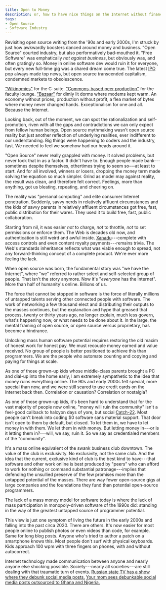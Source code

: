 ```yaml
---
title: Open to Money
description: or, how to have nice things on the Internet without financializing the shit out of everything
tags:
- Open Source
- Software Industry
---
```


Revisiting open source writing from the '90s and early 2000s, I'm struck by just how awkwardly boosters danced around money and business.  "Open Source" courted industry, but also performatively bad-mouthed it.  "Free Software" was emphatically _not against business_, but obviously was, and often gratingly so.  Money in online software dev would ruin it for everyone, but every new full-time gig was a shared dream come true.  The latest <abbr title="initial public offering">IPO</abbr> pop always made top news, but open source transcended capitalism, condemned markets to obsolescence.

["Wikinomics"](https://en.wikipedia.org/wiki/Wikinomics) for the C-suite.  ["Commons-based peer production"](https://en.wikipedia.org/wiki/The_Wealth_of_Networks) for the faculty lounge.  ["Bazaar"](https://en.wikipedia.org/wiki/The_Cathedral_and_the_Bazaar) for dimly lit dorms where modems kept warm.  An economy without prices, production without profit, a flea market of bytes where money never changed hands.  Exceptionalism for one and all.  Because the Internet.

Looking back, out of the moment, we can spot the rationalization and self-promotion, riven with all the gaps and contradictions we can only expect from fellow human beings.  Open source mythmaking wasn't open source reality but just another reflection of underlying realities, ever indifferent to our understanding.  Big things were happening to coders and the industry, fast.  We needed to feel we somehow had our heads around it.

"Open Source" never really grappled with money.  It solved problems, but never took that in as a factor.  It didn't have to.  Enough people made bank---sometimes despite themselves, othertimes trying to seem so---at least to start.  And for all involved, winners or losers, dropping the money term made solving the equation so much simpler.  Grind as model may against reality, the result was clean, and therefore felt correct.  Feelings, more than anything, got us bleating, repeating, and cheering on.

The reality was "personal computing" and elite consumer Internet penetration.  Suddenly, savvy nerds in relatively affluent circumstances and the kids of savvy parents in relatively affluent circumstances got free, fast, public distribution for their wares.  They used it to build free, fast, public collaboration.

Starting from nil, it was easier _not_ to charge, _not_ to throttle, _not_ to set permissions or enforce them.  The Web is decades old now, and authentication is still weird and awful inside.  [Xanadu](https://en.wikipedia.org/wiki/Project_Xanadu)---complete with access controls and even content royalty payments---remains trivia.  The Web's standards inheritance reflects what was viable enough to spread, not any forward-thinking concept of a complete product.  We're ever more feeling the lack.

When open source was born, the fundamental story was "we have the Internet", where "we" referred to rather select and self-selected group of people.  That isn't the story anymore.  Now it's "_everyone_ has the Internet".  More than half of humanity's online.  Billions of us.

The force that cannot be stopped in software is the force of literally millions of untapped talents serving other connected people with software.  The work of networking a few thousand elect and distributing their outputs to the masses continues, but the explanation and hype that greased that process, twenty or thirty years ago, no longer explain, much less govern, what's happening now, or what needs to be done about it.  In the large, the mental framing of open source, or open source versus proprietary, has become a hindrance.

Unlocking mass human software potential requires restoring the old maxim of honest work for honest pay.  We must recouple money earned and value received.  No group of people is better positioned to achieve this than programmers.  We are the people who automate counting and copying and paying for things at scale.

As one of those grown-up kids whose middle-class parents brought a PC and dial-up into the home early, I am extremely sympathetic to the idea that money ruins everything online.  The 90s and early 2000s felt special, more special than now, and we were still scared to use credit cards on the Internet back then.  Correlation or causation?  Correlation or nostalgia?

As one of those grown-up kids, it's been hard to understand that for the vast majority of people now online, "money will ruin the community" isn't a feel-good callback to halcyon days of yore, but social [Catch-22](https://en.wikipedia.org/wiki/Catch-22).  Most people can't break into coding $0 software sans material support.  That door isn't open to them by default, but closed.  To let them in, we have to let money in with them.  We let them in with money.  But letting money in---or is it letting them in?---will, we say, ruin it.  So we say as credentialed members of the "community".

It's a mass online equivalent of the swank business club downtown.  The value of the club is exclusivity.  No exclusivity, not the same club.  And the idea that the current, exclusive kind of club is the best kind to have---that software and other work online is best produced by "peers" who can afford to work for nothing or command substantial patronage---implies that defending the unsullied preserve of the few promises more than the untapped potential of the masses.  There are way fewer open-source gigs at large companies and the foundations they fund than potential open-source programmers.

The lack of a mass money model for software today is where the lack of mass participation in monopoly-driven software of the 1990s did: standing in the way of the greatest untapped source of programmer potential.

This view is just one symptom of living the future in the early 2000s and falling into the past circa 2020.  There are others.  It's now easier for most people online to publish photos or even videos than code, for example.  Same for long blog posts.  Anyone who's tried to author a patch on a smartphone knows this.  Most people don't surf with physical keyboards.  Kids approach 100 wpm with three fingers on phones, with and without autocorrect.

Internet technology made communication between anyone and nearly anyone else shocking possible.  Society---nearly all societies---are still dealing with that traumatic turn of events.  [Russian state TV has a show where they debunk social media posts.](https://www.1tv.ru/shows/antifeyk/o-proekte)  [Your mom sees debunkable social media posts outsourced to Ghana and Nigeria.](https://techcrunch.com/2020/03/12/twitter-facebook-disinformation-africa-ghana-nigeria-ira-russia/)

<!-- Broad acceptance of permissive licensing made scale differences irrelevant.  Big companies could give and take from sole hackers.  The same hasn't happened for paid transactions. -->

<!-- TODO: return to old "honest pay for honest work" versus financialization, which introduces money with or (usually) without anything useful being done -->

<!-- TODO: so slipper slope to the extreme, be it proprietary licensing of financialization -->
